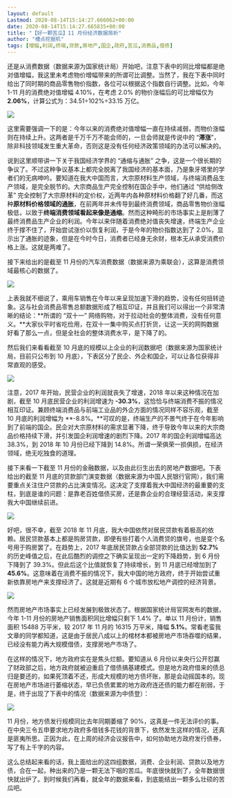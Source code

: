 ```yaml
---
layout: default
Lastmod: 2020-08-14T15:14:27.666062+00:00
date: 2020-08-14T15:14:27.665835+00:00
title: "【好一颗苦瓜】11 月份经济数据简析"
author: "槽点挖掘机"
tags: [增幅,利润,终端,贷款,房地产,国企,政府,苦瓜,消费品,借债]
---
```


还是从消费数据（数据来源为国家统计局）开始吧，注意下表中的同比增幅都是绝对值增幅，我这里未考虑物价增幅带来的所谓可比调整。当然了，我在下表中同时给出了同时期的商品零售物价指数，各位可以根据这个指数自行调整。比如，今年 1-11 月的消费绝对值增幅 4.10%，在考虑 2.0% 的物价涨幅后的可比增幅仅为 **2.06%**，计算公式为：34.51÷102%÷33.15 万亿。

![](https://images.weserv.nl/?url=https%3A//ressrc.com/wp-content/uploads/2018/12/20181228182604.jpg)

这里需要强调一下的是：今年以来的消费绝对值增幅一直在持续减弱，而物价涨幅则在持续上升。这两者是千万千万不能会师的，一旦会师就是传说中的 “**滞涨**”，除非科技领域发生重大革命，否则这是没有任何经济政策领域的办法可以解决的。

说到这里顺带讲一下关于我国经济学界的 “通缩与通胀” 之争，这是一个很长期的争议了。不过这种争议基本上都完全脱离了我国经济的基本面，乃是象牙塔里的学者们的无病呻吟。要知道在我大中国而言，大宗原材料生产领域，与终端消费品生产领域，是完全脱节的。大宗商品生产完全控制在国企手中，他们通过 “供给侧改革” 完全控制了大宗原材料的定价权，近两年内各种原材料价格翻了好几番，而这种**原材料价格领域的通胀**，在前两年并未传导到最终消费领域，商品零售物价涨幅极低，以致于**终端消费领域看起来像是通缩**。然而这种畸形的市场事实上是削薄了最终消费品生产企业的利润。今年以来伴随着消费绝对值丧失增速，终端生产企业终于撑不住了，开始尝试涨价以恢复利润，于是今年的物价指数达到了 2.0%，显示出了通胀的迹象，但是在今时今日，消费者已经身无余财，根本无从承受消费价格上涨。这就是两难了。

接下来给出的是截至 11 月份的汽车消费数据（数据来源为乘联会），这算是消费领域最核心的数据了。

![](https://images.weserv.nl/?url=https%3A//ressrc.com/wp-content/uploads/2018/12/20181228182538.jpg)

上表我就不细说了，乘用车销售在今年以来呈现加速下滑的趋势，没有任何扭转迹象。这与社会消费品零售总额数据形成了相互印证，并且我们可以得出一个非常清晰的结论：**所谓的 “双十一” 网络购物，对于拉动社会的整体消费，没有任何意义。**大家伙平时省吃俭用，在双十一集中购买点打折货，让这一天的网购数据好看了那么一点，但是全社会的整体消费水平，是下降了的。

然后我们来看看截至 10 月底的规模以上企业的利润数据吧（数据来源为国家统计局，目前只公布到 10 月底），下表区分了民企、外企和国企，可以让各位获得非常直观的感受。

![](https://images.weserv.nl/?url=https%3A//ressrc.com/wp-content/uploads/2018/12/20181228182511.jpg)

注意，2017 年开始，民营企业的利润就丧失了增速，2018 年以来这种情况在加剧，截至 10 月底民营企业的利润增速为 **-30.3%**，这恰恰与终端消费不振的情况相互印证。兼顾终端消费品与前端工业品的外企方面的情况同样不容乐观，截至 10 月底的利润增幅为 **-8.8%。**可叹的是，终端生产的不景气终于在今年影响到了前端的国企。民企对大宗原材料的需求显著下降，终于导致今年以来的大宗商品价格持续下滑，并引发国企利润增速的剧烈下降。2017 年的国企利润增幅高达 38.3%，到 2018 年 10 月份已经下降到 14.8%。所谓一荣俱荣一损俱损，在经济领域，绝无吃独食的道理。

接下来看一下截至 11 月份的金融数据，以及由此衍生出去的房地产数据吧。下表给出的截至 11 月底的贷款部门演变数据（数据来源为中国人民银行官网），我们需要重点关注住户贷款的占比演变情况。这决定了支撑着我大中国经济的最重要的支柱，到底是谁的问题：是靠老百姓借债买房，还是靠企业的合理经营活动，来支撑我大中国继续前进。

![](https://images.weserv.nl/?url=https%3A//ressrc.com/wp-content/uploads/2018/12/20181228182444.jpg)

好吧，很不幸，截至 2018 年 11 月底，我大中国依然对居民贷款有着极高的依赖。居民贷款基本上都是购房贷款，即便有些打着个人消费贷的旗号，也是变个名号用于购房罢了。在趋势上，2017 年底居民贷款占全部贷款的比值达到 **52.7%** 的历史峰值之后，在此后酷烈的调控之下确实呈现出一定的下降趋势，到 6 月份下降到了 39.3%。但此后这个比值就恢复了持续增长，到 11 月底已经增加到了 **45.6%**。这意味着在消费不振的情况下，我大中国的地方政府，终于开始尝试重新依靠房地产来支撑经济了。这就是近期有 6 个城市放松地产调控的经济背景。

![](https://images.weserv.nl/?url=https%3A//ressrc.com/wp-content/uploads/2018/12/20181228182419.jpg)

然而房地产市场事实上已经发展到极致状态了。根据国家统计局官网发布的数据，今年 1-11 月份的房地产销售面积同比增幅只剩下 1.4% 了。单以 11 月份计，销售面积 15488 万平米，较 2017 年 11 月的 16315 万平米，降幅 **5.1%**。常看老蛮我文章的同学都知道，这是由于居民八成以上的棺材本都被房地产市场吞噬的结果，已经没有能力再大规模借债，支撑房地产市场了。

在这样的情况下，地方政府实在是焦头烂额。要知道从 6 月份以来央行公开怼赢了财政部之后，地方政府就被迫重启了借债搞基建模式。但是地方政府借来的债总归是要还的，如果死顶着不还，形成大规模的地方债坏账，那是会动摇国本的。现在房地产市场进行萎缩状态，早已负债累累的地方政府连还债的能力都在削弱，于是，终于出现了下表中的情况（数据来源为中债登）：

![](https://images.weserv.nl/?url=https%3A//ressrc.com/wp-content/uploads/2018/12/20181228182346.jpg)

11 月份，地方债发行规模同比去年同期萎缩了 90%，这真是一件无法评价的事。在中央三令五申要求地方政府多借钱多花钱的背景下，依然发生这样的情况，还真是匪夷所思。正因为此，在上周的经济会议报告中，如何协助地方政府发行债券，写了有上千字的内容。

这么总结起来看的话，我上面给出的这四组数据，消费、企业利润、贷款以及地方债，合在一起，种出来的乃是一颗无法下咽的苦瓜。年底很快就到了，全年数据很快就出炉了。到时候我们再看，就全年的数据来看，到底能结出一颗多么壮硕的苦瓜吧。
